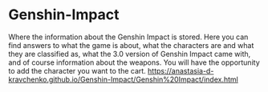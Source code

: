# Genshin-Impact
Where the information about the Genshin Impact is stored. Here you can find answers to what the game is about, what the characters are and what they are classified as, what the 3.0 version of Genshin Impact came with, and of course information about the weapons. You will have the opportunity to add the character you want to the cart.
https://anastasia-d-kravchenko.github.io/Genshin-Impact/Genshin%20Impact/index.html
